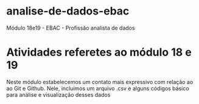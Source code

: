 # analise-de-dados-ebac
Módulo 18e19 - EBAC - Profissão analista de dados

# Atividades referetes ao módulo 18 e 19

Neste módulo estabelecemos um contato mais expressivo com relação ao ao Git e Github.
Nele, incluímos um arquivo .csv e alguns códigos básico para análise e visualização desses dados 
